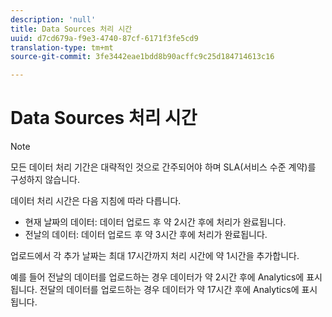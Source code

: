 ```yaml
---
description: 'null'
title: Data Sources 처리 시간
uuid: d7cd679a-f9e3-4740-87cf-6171f3fe5cd9
translation-type: tm+mt
source-git-commit: 3fe3442eae1bdd8b90acffc9c25d184714613c16

---
```



# Data Sources 처리 시간

>[!NOTE]
>모든 데이터 처리 기간은 대략적인 것으로 간주되어야 하며 SLA(서비스 수준 계약)를 구성하지 않습니다.

데이터 처리 시간은 다음 지침에 따라 다릅니다.

* 현재 날짜의 데이터: 데이터 업로드 후 약 2시간 후에 처리가 완료됩니다.
* 전날의 데이터: 데이터 업로드 후 약 3시간 후에 처리가 완료됩니다.

업로드에서 각 추가 날짜는 최대 17시간까지 처리 시간에 약 1시간을 추가합니다.

예를 들어 전날의 데이터를 업로드하는 경우 데이터가 약 2시간 후에 Analytics에 표시됩니다. 전달의 데이터를 업로드하는 경우 데이터가 약 17시간 후에 Analytics에 표시됩니다.
